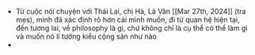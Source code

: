- Từ cuộc nói chuyện với Thái Lai, chị Hà, Lã Vân [[Mar 27th, 2024]] (tra mes), mình đã xác định rõ hơn cái mình muốn, đi từ quan hệ hiện tại, đến tương lai, về philosophy là gì, chứ không chỉ là cụ thể có thể làm gì và muốn nó lí tưởng kiểu cộng sản như nào
-